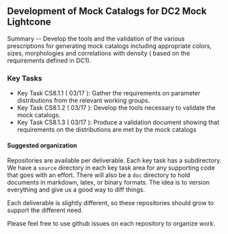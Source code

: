 ##  Development of Mock Catalogs for DC2 Mock Lightcone

Summary -- Develop the tools and the validation of the various prescriptions for generating mock catalogs
including appropriate colors, sizes, morphologies and correlations with density ( based on the requirements
defined in DC1).

### Key Tasks
* Key Task CS8.1.1 ( 03/17 ): Gather the requirements on parameter distributions from the relevant working
groups.
* Key Task CS8.1.2 ( 03/17 ): Develop the tools necessary to validate the mock catalogs.
* Key Task CS8.1.3 ( 03/17 ): Produce a validation document showing that requirements on
the distributions are met by the mock catalogs

#### Suggested organization
Repositories are available per deliverable.  Each key task has a subdirectory.
We have a `source` directory in each key task area for any supporting
code that goes with an effort.  There will also be a `doc` directory to hold documents in markdown,
latex, or binary formats.  The idea is to version everything and give us a good way to diff things.

Each deliverable is slightly different, so these repositories should grow to support the different need.

Please feel free to use github issues on each repository to organize work.
